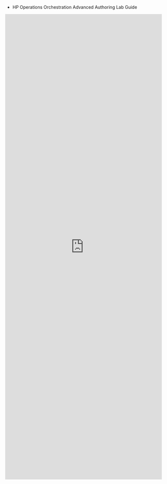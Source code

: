 * HP Operations Orchestration Advanced Authoring Lab Guide

<style>
	div {
		height: 500px;
		width: 100%
		}
</style>

<div>
<embed src="https://jamespwagner.github.io/HP_samples/adv_auth.pdf" type="application/pdf" width="100%" height="300%">
</div>

